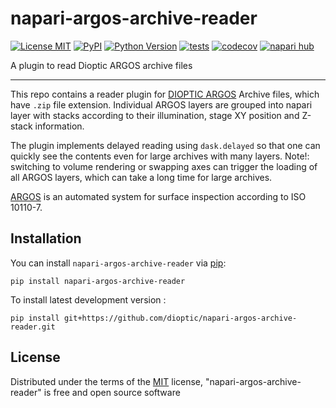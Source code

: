 # napari-argos-archive-reader

[![License MIT](https://img.shields.io/pypi/l/napari-argos-archive-reader.svg?color=green)](https://github.com/dioptic/napari-argos-archive-reader/raw/main/LICENSE)
[![PyPI](https://img.shields.io/pypi/v/napari-argos-archive-reader.svg?color=green)](https://pypi.org/project/napari-argos-archive-reader)
[![Python Version](https://img.shields.io/pypi/pyversions/napari-argos-archive-reader.svg?color=green)](https://python.org)
[![tests](https://github.com/dioptic/napari-argos-archive-reader/workflows/tests/badge.svg)](https://github.com/dioptic/napari-argos-archive-reader/actions)
[![codecov](https://codecov.io/gh/dioptic/napari-argos-archive-reader/branch/main/graph/badge.svg)](https://codecov.io/gh/dioptic/napari-argos-archive-reader)
[![napari hub](https://img.shields.io/endpoint?url=https://api.napari-hub.org/shields/napari-argos-archive-reader)](https://napari-hub.org/plugins/napari-argos-archive-reader)

A plugin to read Dioptic ARGOS archive files

----------------------------------

This repo contains a reader plugin for [DIOPTIC ARGOS](https://www.dioptic.de/en/argos-en/) Archive files, which
have `.zip` file extension.
Individual ARGOS layers are grouped into napari layer with stacks according to
their illumination, stage XY position and Z-stack information.

The plugin implements delayed reading using `dask.delayed` so that one can quickly
see the contents even for large archives with many layers. Note!: switching to
volume rendering or swapping axes can trigger the loading of all ARGOS layers, which
can take a long time for large archives.

[ARGOS](https://www.dioptic.de/en/argos-en/) is an automated system
for surface inspection according to ISO 10110-7.
<!--
Don't miss the full getting started guide to set up your new package:
https://github.com/napari/cookiecutter-napari-plugin#getting-started

and review the napari docs for plugin developers:
https://napari.org/stable/plugins/index.html
-->

## Installation

You can install `napari-argos-archive-reader` via [pip]:

    pip install napari-argos-archive-reader

To install latest development version :

    pip install git+https://github.com/dioptic/napari-argos-archive-reader.git

## License

Distributed under the terms of the [MIT] license,
"napari-argos-archive-reader" is free and open source software

[MIT]: http://opensource.org/licenses/MIT
[pip]: https://pypi.org/project/pip/
